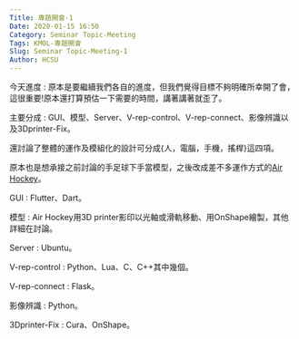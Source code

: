 ```yaml
---
Title: 專題開會-1
Date: 2020-01-15 16:50
Category: Seminar Topic-Meeting
Tags: KMOL-專題開會
Slug: Seminar Topic-Meeting-1
Author: HCSU
---
```


今天進度 : 
原本是要繼續我們各自的進度，但我們覺得目標不夠明確所幸開了會，這很重要!原本還打算預估一下需要的時間，講著講著就歪了。

主要分成 : GUI、模型、Server、V-rep-control、V-rep-connect、影像辨識以及3Dprinter-Fix。

還討論了整體的運作及模組化的設計可分成{人，電腦，手機，搖桿}這四項。

原本也是想承接之前討論的手足球下手當模型，之後改成差不多運作方式的<a href="https://www.youtube.com/watch?v=CjzSeOg8oTs&t=27s">Air Hockey</a>。

GUI : Flutter、Dart。

模型 : Air Hockey用3D printer影印以光軸或滑軌移動、用OnShape繪製，其他詳細在討論。

Server : Ubuntu。

V-rep-control : Python、Lua、C、C++其中幾個。

V-rep-connect : Flask。

影像辨識 : Python。

3Dprinter-Fix : Cura、OnShape。